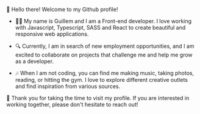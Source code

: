 👋 Hello there! Welcome to my Github profile!

- 👨‍💻 My name is Guillem and I am a Front-end developer. I love working with Javascript, Typescript, SASS and React to create beautiful and responsive web applications.

- 🔍 Currently, I am in search of new employment opportunities, and I am excited to collaborate on projects that challenge me and help me grow as a developer.

- 🎶 When I am not coding, you can find me making music, taking photos, reading, or hitting the gym. I love to explore different creative outlets and find inspiration from various sources.

 🤝 Thank you for taking the time to visit my profile. If you are interested in working together, please don't hesitate to reach out!
